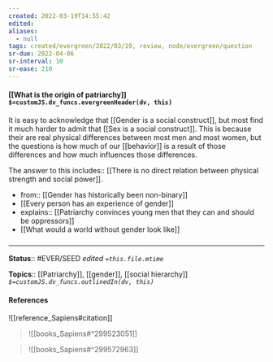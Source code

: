 ```yaml
---
created: 2022-03-19T14:55:42 
edited: 
aliases:
  - null
tags: created/evergreen/2022/03/19, review, node/evergreen/question
sr-due: 2022-04-06
sr-interval: 10
sr-ease: 210
---
```


#### [[What is the origin of patriarchy]] `$=customJS.dv_funcs.evergreenHeader(dv, this)`

It is easy to acknowledge that [[Gender is a social construct]], but most find it much harder to admit that [[Sex is a social construct]].
This is because their are real physical differences between most men and most women, but the questions is how much of our [[behavior]] is a result of those differences and how much influences those differences.

The answer to this
includes:: [[There is no direct relation between physical strength and social power]].

- from:: [[Gender has historically been non-binary]]
- [[Every person has an experience of gender]]
- explains:: [[Patriarchy convinces young men that they can and should be oppressors]]
- [[What would a world without gender look like]]

### <hr class="footnote"/>

**Status**:: #EVER/SEED 
*edited `=this.file.mtime`*

**Topics**:: [[Patriarchy]], [[gender]], [[social hierarchy]]
*`$=customJS.dv_funcs.outlinedIn(dv, this)`*

#### References

![[reference_Sapiens#citation]]

> ![[books_Sapiens#^299523051]]

> ![[books_Sapiens#^299572963]]
